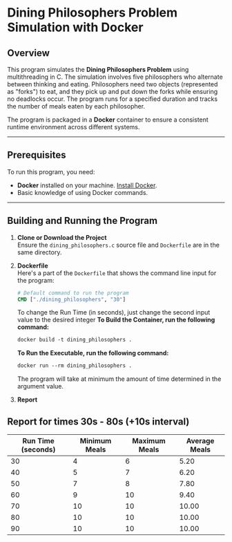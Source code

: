 # Dining Philosophers Problem Simulation with Docker

## Overview
This program simulates the **Dining Philosophers Problem** using multithreading in C. The simulation involves five philosophers who alternate between thinking and eating. Philosophers need two objects (represented as "forks") to eat, and they pick up and put down the forks while ensuring no deadlocks occur. The program runs for a specified duration and tracks the number of meals eaten by each philosopher.

The program is packaged in a **Docker** container to ensure a consistent runtime environment across different systems.

---

## Prerequisites
To run this program, you need:
- **Docker** installed on your machine. [Install Docker](https://www.docker.com/products/docker-desktop).
- Basic knowledge of using Docker commands.

---

## Building and Running the Program

1. **Clone or Download the Project**  
   Ensure the `dining_philosophers.c` source file and `Dockerfile` are in the same directory.

2. **Dockerfile**  
   Here's a part of the `Dockerfile` that shows the command line input for the program:
   ```Dockerfile
   # Default command to run the program
   CMD ["./dining_philosophers", "30"]
   ````
   To change the Run Time (in seconds), just change the second input value to the desired integer
   **To Build the Container, run the following command:**
   ````Dockerfile
   docker build -t dining_philosophers .
   ````
   **To Run the Executable, run the following command:**
   ````Dockerfile
   docker run --rm dining_philosophers .
   ````
   The program will take at minimum the amount of time determined in the argument value.

3. **Report**
   
## Report for times 30s - 80s (+10s interval)
| Run Time (seconds) | Minimum Meals | Maximum Meals | Average Meals |
|--------------------|---------------|---------------|---------------|
| 30                 | 4             | 6             | 5.20          |
| 40                 | 5             | 7             | 6.20          |
| 50                 | 7             | 8             | 7.80          |
| 60                 | 9             | 10            | 9.40          |
| 70                 | 10            | 10            | 10.00         |
| 80                 | 10            | 10            | 10.00         |
| 90                 | 10            | 10            | 10.00         |

